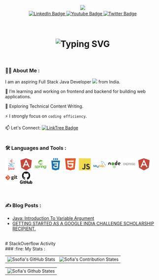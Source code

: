 
<div id="header" align="center">
  <img src="https://media.giphy.com/media/v1.Y2lkPTc5MGI3NjExbWxvenh6N3hlaDZoNGkzbmp5aXB2cGJtN3BtaWdta3JwYXhyYmV3bCZlcD12MV9pbnRlcm5hbF9naWZfYnlfaWQmY3Q9Zw/Rs0JBoGpPxMAlnVc8y/giphy.gif" width="100"/>
</div>

<div id="badges" align="center" >
  <a href="https://linkedin.com/in/sofianayak ">
    <img src="https://img.shields.io/badge/LinkedIn-blue?style=for-the-badge&logo=linkedin&logoColor=white" alt="LinkedIn Badge"/>
  </a>
  <a href="https://www.youtube.com/channel/UC52FbJvOtKytDuiZJP8St8Q">
    <img src="https://img.shields.io/badge/YouTube-red?style=for-the-badge&logo=youtube&logoColor=white" alt="Youtube Badge"/>
  </a>
  <a href="https://twitter.com/nayak_sofia">
    <img src="https://img.shields.io/badge/Twitter-blue?style=for-the-badge&logo=twitter&logoColor=white" alt="Twitter Badge"/>
  </a>
</div>

<br/>

<div id="badges" align="center">
 <img src="https://komarev.com/ghpvc/?username=nayaksofia&style=flat-square&color=blue" alt=""/>
</div>

<div align="center">
    <h1>
        <img src="https://readme-typing-svg.herokuapp.com?font=Jetbrains+mono&size=40&duration=3000&color=0000ff&center=true&vCenter=true&width=435&lines=Hey..+I'm+Sofia;This+is..;..my+Github..;" alt="Typing SVG"/>
    </h1>
</div>


<!--<div align="center">
  <img src="https://media.giphy.com/media/v1.Y2lkPTc5MGI3NjExdXhyaTZybDB1cGFhbndqNmoxNjZtZnViNjdxOWw3MXBwZnB1bWJodiZlcD12MV9pbnRlcm5hbF9naWZfYnlfaWQmY3Q9Zw/BvKcPeFUtE2Rx5yZrS/giphy.gif" width="600" height="200"/>
</div>-->

<br/>

### :woman_technologist: About Me :
 I am an aspiring Full Stack Java Developer <img src="https://media.giphy.com/media/WUlplcMpOCEmTGBtBW/giphy.gif" width="30"> from India.

 :telescope: I’m learning and working on frontend and backend for building web applications.

 :seedling: Exploring Technical Content Writing.

 :zap: I strongly focus on `coding efficiency`.

 :mailbox: Let's Connect: [![LinkTree Badge](https://img.shields.io/badge/-linktree-blue?style=flat&logo=Linktree&logoColor=white)](https://linktr.ee/nayaksofia)
 <br/>
 <br/>

### :hammer_and_wrench: Languages and Tools :

<div>
  <img src="https://github.com/devicons/devicon/blob/master/icons/java/java-original-wordmark.svg" title="Java" alt="Java" width="40" height="40"/>&nbsp;
  <img src="https://github.com/devicons/devicon/blob/master/icons/angularjs/angularjs-plain.svg" title="Angular" alt="Angular" width="40" height="40"/>&nbsp;
  <img src="https://github.com/devicons/devicon/blob/master/icons/spring/spring-original-wordmark.svg" title="Spring" alt="Spring" width="40" height="40"/>&nbsp;
  <img src="https://github.com/devicons/devicon/blob/master/icons/css3/css3-plain-wordmark.svg"  title="CSS3" alt="CSS" width="40" height="40"/>&nbsp;
  <img src="https://github.com/devicons/devicon/blob/master/icons/html5/html5-original.svg" title="HTML5" alt="HTML" width="40" height="40"/>&nbsp;
  <img src="https://github.com/devicons/devicon/blob/master/icons/javascript/javascript-original.svg" title="JavaScript" alt="JavaScript" width="40" height="40"/>&nbsp;
  <img src="https://github.com/devicons/devicon/blob/master/icons/mysql/mysql-original-wordmark.svg" title="MySQL"  alt="MySQL" width="40" height="40"/>&nbsp;
  <img src="https://github.com/devicons/devicon/blob/master/icons/nodejs/nodejs-original-wordmark.svg" title="NodeJS" alt="NodeJS" width="40" height="40"/>&nbsp;
  <img src="https://github.com/devicons/devicon/blob/master/icons/express/express-original-wordmark.svg" title="Express" alt="Express" width="40" height="40"/>&nbsp;
  <img src="https://github.com/devicons/devicon/blob/master/icons/angularjs/angularjs-plain.svg" title="Angular" alt="Angular" width="40" height="40"/>&nbsp;
  <img src="https://github.com/devicons/devicon/blob/master/icons/git/git-original-wordmark.svg" title="Git" **alt="Git" width="40" height="40"/>&nbsp;
  <img src="https://github.com/devicons/devicon/blob/master/icons/github/github-original-wordmark.svg" title="github" alt="github" width="40" height="40"/>&nbsp;
  
</div>

<br/>
<br/>

### :writing_hand: Blog Posts :
<!-- BLOG-POST-LIST:START -->
- [Java: Introduction To Variable Argument](https://medium.com/@sofianayak/java-introduction-to-variable-argument-fba64d5a01d3?source=rss-4d2034c4eacf------2)
- [GETTING STARTED AS A GOOGLE INDIA CHALLENGE SCHOLARSHIP RECIPIENT.](https://medium.com/@sofianayak/getting-started-as-a-google-india-scholarship-recipient-7eaccfb71b45?source=rss-4d2034c4eacf------2)
<!-- BLOG-POST-LIST:END -->

<br/>
# StackOverflow Activity
<!-- STACKOVERFLOW:START -->
<!-- STACKOVERFLOW:END -->
<br/>
### :fire: My Stats :

 <table align="left" width="100%" height="100%" >
    <tr>
       <td><img style="border: none;" src="https://github-profile-summary-cards.vercel.app/api/cards/profile-details?username=nayaksofia&theme=github_dark" alt="Ssofia's GitHub Stats"/></td>   
       <td><img style="border: none;" src="https://github-readme-streak-stats.herokuapp.com/?user=nayaksofia&theme=merko" alt="Sofia's Contribution States"/></td>  
    </tr>
 </table>
 
 <table align="center" width="100%" height="100%">
     <tr>
     <td><img style="border: none;" src="https://github-readme-stats.vercel.app/api/top-langs/?username=nayaksofia&layout=compact&theme=vision-friendly-dark" alt="Sofia's Github States"/></td>
    </tr>
 </table>





